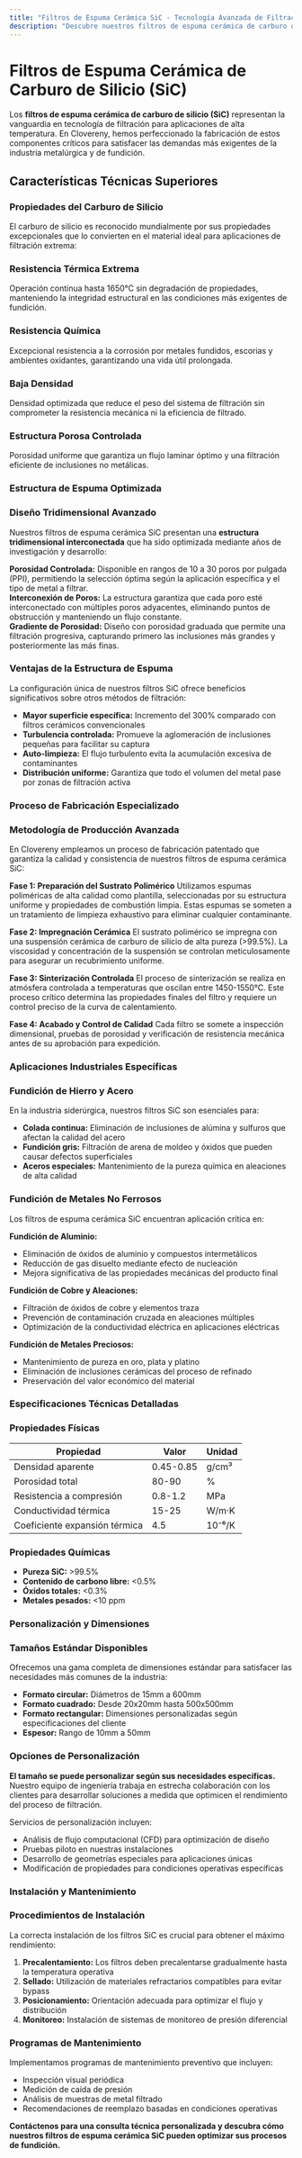```yaml
---
title: "Filtros de Espuma Cerámica SiC - Tecnología Avanzada de Filtración"
description: "Descubre nuestros filtros de espuma cerámica de carburo de silicio (SiC). Soluciones superiores para fundición de metales, alta resistencia térmica y filtración eficiente. Personalización disponible."
---
```


# Filtros de Espuma Cerámica de Carburo de Silicio (SiC)

Los **filtros de espuma cerámica de carburo de silicio (SiC)** representan la vanguardia en tecnología de filtración para aplicaciones de alta temperatura. En Clovereny, hemos perfeccionado la fabricación de estos componentes críticos para satisfacer las demandas más exigentes de la industria metalúrgica y de fundición.

## Características Técnicas Superiores

### Propiedades del Carburo de Silicio

El carburo de silicio es reconocido mundialmente por sus propiedades excepcionales que lo convierten en el material ideal para aplicaciones de filtración extrema:

<div class="row mt-4">
    <div class="col-md-6">
        <div class="feature-card">
            <i class="fas fa-thermometer-full feature-icon"></i>
            <h3>Resistencia Térmica Extrema</h3>
            <p>Operación continua hasta <span class="ceramic-highlight">1650°C</span> sin degradación de propiedades, manteniendo la integridad estructural en las condiciones más exigentes de fundición.</p>
        </div>
    </div>
    <div class="col-md-6">
        <div class="feature-card">
            <i class="fas fa-shield-alt feature-icon"></i>
            <h3>Resistencia Química</h3>
            <p>Excepcional resistencia a la corrosión por metales fundidos, escorias y ambientes oxidantes, garantizando una vida útil prolongada.</p>
        </div>
    </div>
</div>

<div class="row">
    <div class="col-md-6">
        <div class="feature-card">
            <i class="fas fa-weight feature-icon"></i>
            <h3>Baja Densidad</h3>
            <p>Densidad optimizada que reduce el peso del sistema de filtración sin comprometer la resistencia mecánica ni la eficiencia de filtrado.</p>
        </div>
    </div>
    <div class="col-md-6">
        <div class="feature-card">
            <i class="fas fa-filter feature-icon"></i>
            <h3>Estructura Porosa Controlada</h3>
            <p>Porosidad uniforme que garantiza un flujo laminar óptimo y una filtración eficiente de inclusiones no metálicas.</p>
        </div>
    </div>
</div>

### Estructura de Espuma Optimizada

### Diseño Tridimensional Avanzado

Nuestros filtros de espuma cerámica SiC presentan una **estructura tridimensional interconectada** que ha sido optimizada mediante años de investigación y desarrollo:

<div class="process-step" data-aos="fade-right">
<strong>Porosidad Controlada:</strong> Disponible en rangos de 10 a 30 poros por pulgada (PPI), permitiendo la selección óptima según la aplicación específica y el tipo de metal a filtrar.
</div>

<div class="process-step" data-aos="fade-right">
<strong>Interconexión de Poros:</strong> La estructura garantiza que cada poro esté interconectado con múltiples poros adyacentes, eliminando puntos de obstrucción y manteniendo un flujo constante.
</div>

<div class="process-step" data-aos="fade-right">
<strong>Gradiente de Porosidad:</strong> Diseño con porosidad graduada que permite una filtración progresiva, capturando primero las inclusiones más grandes y posteriormente las más finas.
</div>

### Ventajas de la Estructura de Espuma

La configuración única de nuestros filtros SiC ofrece beneficios significativos sobre otros métodos de filtración:

- **Mayor superficie específica:** Incremento del 300% comparado con filtros cerámicos convencionales
- **Turbulencia controlada:** Promueve la aglomeración de inclusiones pequeñas para facilitar su captura
- **Auto-limpieza:** El flujo turbulento evita la acumulación excesiva de contaminantes
- **Distribución uniforme:** Garantiza que todo el volumen del metal pase por zonas de filtración activa

### Proceso de Fabricación Especializado

### Metodología de Producción Avanzada

En Clovereny empleamos un proceso de fabricación patentado que garantiza la calidad y consistencia de nuestros filtros de espuma cerámica SiC:

**Fase 1: Preparación del Sustrato Polimérico**
Utilizamos espumas poliméricas de alta calidad como plantilla, seleccionadas por su estructura uniforme y propiedades de combustión limpia. Estas espumas se someten a un tratamiento de limpieza exhaustivo para eliminar cualquier contaminante.

**Fase 2: Impregnación Cerámica**
El sustrato polimérico se impregna con una suspensión cerámica de carburo de silicio de alta pureza (>99.5%). La viscosidad y concentración de la suspensión se controlan meticulosamente para asegurar un recubrimiento uniforme.

**Fase 3: Sinterización Controlada**
El proceso de sinterización se realiza en atmósfera controlada a temperaturas que oscilan entre 1450-1550°C. Este proceso crítico determina las propiedades finales del filtro y requiere un control preciso de la curva de calentamiento.

**Fase 4: Acabado y Control de Calidad**
Cada filtro se somete a inspección dimensional, pruebas de porosidad y verificación de resistencia mecánica antes de su aprobación para expedición.

### Aplicaciones Industriales Específicas

### Fundición de Hierro y Acero

En la industria siderúrgica, nuestros filtros SiC son esenciales para:

- **Colada continua:** Eliminación de inclusiones de alúmina y sulfuros que afectan la calidad del acero
- **Fundición gris:** Filtración de arena de moldeo y óxidos que pueden causar defectos superficiales
- **Aceros especiales:** Mantenimiento de la pureza química en aleaciones de alta calidad

### Fundición de Metales No Ferrosos

Los filtros de espuma cerámica SiC encuentran aplicación crítica en:

**Fundición de Aluminio:**
- Eliminación de óxidos de aluminio y compuestos intermetálicos
- Reducción de gas disuelto mediante efecto de nucleación
- Mejora significativa de las propiedades mecánicas del producto final

**Fundición de Cobre y Aleaciones:**
- Filtración de óxidos de cobre y elementos traza
- Prevención de contaminación cruzada en aleaciones múltiples
- Optimización de la conductividad eléctrica en aplicaciones eléctricas

**Fundición de Metales Preciosos:**
- Mantenimiento de pureza en oro, plata y platino
- Eliminación de inclusiones cerámicas del proceso de refinado
- Preservación del valor económico del material

### Especificaciones Técnicas Detalladas

### Propiedades Físicas

| Propiedad | Valor | Unidad |
|-----------|--------|--------|
| Densidad aparente | 0.45-0.85 | g/cm³ |
| Porosidad total | 80-90 | % |
| Resistencia a compresión | 0.8-1.2 | MPa |
| Conductividad térmica | 15-25 | W/m·K |
| Coeficiente expansión térmica | 4.5 | 10⁻⁶/K |

### Propiedades Químicas

- **Pureza SiC:** >99.5%
- **Contenido de carbono libre:** <0.5%
- **Óxidos totales:** <0.3%
- **Metales pesados:** <10 ppm

### Personalización y Dimensiones

### Tamaños Estándar Disponibles

Ofrecemos una gama completa de dimensiones estándar para satisfacer las necesidades más comunes de la industria:

- **Formato circular:** Diámetros de 15mm a 600mm
- **Formato cuadrado:** Desde 20x20mm hasta 500x500mm
- **Formato rectangular:** Dimensiones personalizadas según especificaciones del cliente
- **Espesor:** Rango de 10mm a 50mm

### Opciones de Personalización

**El tamaño se puede personalizar según sus necesidades específicas.** Nuestro equipo de ingeniería trabaja en estrecha colaboración con los clientes para desarrollar soluciones a medida que optimicen el rendimiento del proceso de filtración.

Servicios de personalización incluyen:
- Análisis de flujo computacional (CFD) para optimización de diseño
- Pruebas piloto en nuestras instalaciones
- Desarrollo de geometrías especiales para aplicaciones únicas
- Modificación de propiedades para condiciones operativas específicas

### Instalación y Mantenimiento

### Procedimientos de Instalación

La correcta instalación de los filtros SiC es crucial para obtener el máximo rendimiento:

1. **Precalentamiento:** Los filtros deben precalentarse gradualmente hasta la temperatura operativa
2. **Sellado:** Utilización de materiales refractarios compatibles para evitar bypass
3. **Posicionamiento:** Orientación adecuada para optimizar el flujo y distribución
4. **Monitoreo:** Instalación de sistemas de monitoreo de presión diferencial

### Programas de Mantenimiento

Implementamos programas de mantenimiento preventivo que incluyen:
- Inspección visual periódica
- Medición de caída de presión
- Análisis de muestras de metal filtrado
- Recomendaciones de reemplazo basadas en condiciones operativas

**Contáctenos para una consulta técnica personalizada y descubra cómo nuestros filtros de espuma cerámica SiC pueden optimizar sus procesos de fundición.** 